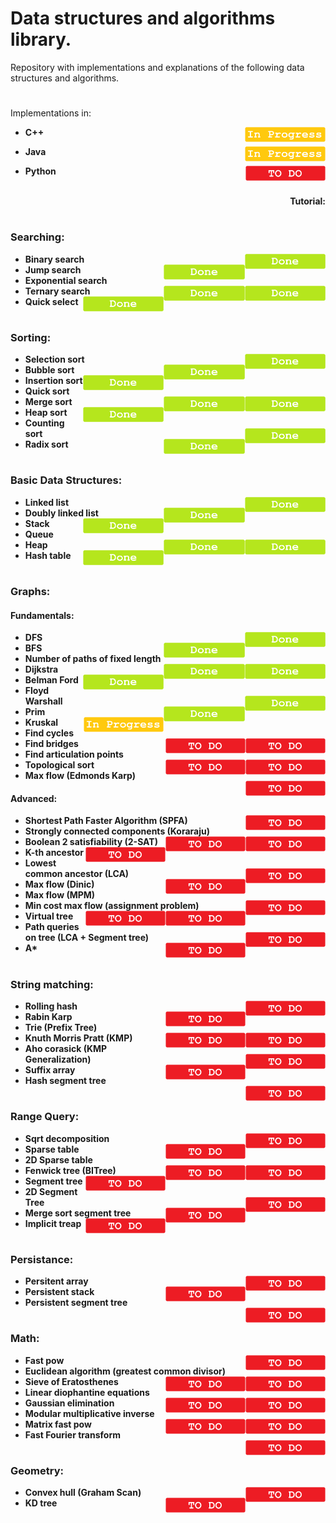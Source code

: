 # Data structures and algorithms library.

<p>
  Repository with implementations and explanations of the following data structures and algorithms.<br>
</p>

#

Implementations in:
- <p display="inline"> 
    <strong>C++</strong>
    <img height="24px" align="right" left="10px" src="https://github.com/mihail-m/CP-implementations/blob/master/resources/InProgress.png">
  </p>
- <p display="inline"> 
    <strong>Java</strong> 
    <img height="24px" align="right" src="https://github.com/mihail-m/CP-implementations/blob/master/resources/InProgress.png">
  </p>
- <p display="inline"> 
    <strong>Python<strong> 
    <img height="24px" align="right" src="https://github.com/mihail-m/CP-implementations/blob/master/resources/ToDo.png">
  </p>

<p align="right">
  <br>
  <strong>Tutorial:</strong>
</p>

#

### Searching:
  - Binary search <img height="24px" align="right" left="10px" src="https://github.com/mihail-m/CP-implementations/blob/master/resources/Done.png">
  - Jump search <img height="24px" align="right" left="10px" src="https://github.com/mihail-m/CP-implementations/blob/master/resources/Done.png">
  - Exponential search <img height="24px" align="right" left="10px" src="https://github.com/mihail-m/CP-implementations/blob/master/resources/Done.png">
  - Ternary search <img height="24px" align="right" left="10px" src="https://github.com/mihail-m/CP-implementations/blob/master/resources/Done.png">
  - Quick select <img height="24px" align="right" left="10px" src="https://github.com/mihail-m/CP-implementations/blob/master/resources/Done.png">
  
#

### Sorting:
  - Selection sort <img height="24px" align="right" left="10px" src="https://github.com/mihail-m/CP-implementations/blob/master/resources/Done.png"> 
  - Bubble sort <img height="24px" align="right" left="10px" src="https://github.com/mihail-m/CP-implementations/blob/master/resources/Done.png">
  - Insertion sort <img height="24px" align="right" left="10px" src="https://github.com/mihail-m/CP-implementations/blob/master/resources/Done.png">
  - Quick sort <img height="24px" align="right" left="10px" src="https://github.com/mihail-m/CP-implementations/blob/master/resources/Done.png">
  - Merge sort <img height="24px" align="right" left="10px" src="https://github.com/mihail-m/CP-implementations/blob/master/resources/Done.png">
  - Heap sort <img height="24px" align="right" left="10px" src="https://github.com/mihail-m/CP-implementations/blob/master/resources/Done.png">
  - Counting sort <img height="24px" align="right" left="10px" src="https://github.com/mihail-m/CP-implementations/blob/master/resources/Done.png">
  - Radix sort <img height="24px" align="right" left="10px" src="https://github.com/mihail-m/CP-implementations/blob/master/resources/Done.png">
  
#

### Basic Data Structures:
  - Linked list <img height="24px" align="right" left="10px" src="https://github.com/mihail-m/CP-implementations/blob/master/resources/Done.png">
  - Doubly linked list <img height="24px" align="right" left="10px" src="https://github.com/mihail-m/CP-implementations/blob/master/resources/Done.png">
  - Stack <img height="24px" align="right" left="10px" src="https://github.com/mihail-m/CP-implementations/blob/master/resources/Done.png">
  - Queue <img height="24px" align="right" left="10px" src="https://github.com/mihail-m/CP-implementations/blob/master/resources/Done.png">
  - Heap <img height="24px" align="right" left="10px" src="https://github.com/mihail-m/CP-implementations/blob/master/resources/Done.png">
  - Hash table <img height="24px" align="right" left="10px" src="https://github.com/mihail-m/CP-implementations/blob/master/resources/Done.png">
  
#

### Graphs:
#### Fundamentals:
  - DFS <img height="24px" align="right" left="10px" src="https://github.com/mihail-m/CP-implementations/blob/master/resources/Done.png">
  - BFS <img height="24px" align="right" left="10px" src="https://github.com/mihail-m/CP-implementations/blob/master/resources/Done.png">
  - Number of paths of fixed length <img height="24px" align="right" left="10px" src="https://github.com/mihail-m/CP-implementations/blob/master/resources/Done.png">
  - Dijkstra <img height="24px" align="right" left="10px" src="https://github.com/mihail-m/CP-implementations/blob/master/resources/Done.png">
  - Belman Ford <img height="24px" align="right" left="10px" src="https://github.com/mihail-m/CP-implementations/blob/master/resources/Done.png">
  - Floyd Warshall <img height="24px" align="right" left="10px" src="https://github.com/mihail-m/CP-implementations/blob/master/resources/Done.png">
  - Prim <img height="24px" align="right" left="10px" src="https://github.com/mihail-m/CP-implementations/blob/master/resources/Done.png">
  - Kruskal <img height="24px" align="right" left="10px" src="https://github.com/mihail-m/CP-implementations/blob/master/resources/InProgress.png">
  - Find cycles <img height="24px" align="right" left="10px" src="https://github.com/mihail-m/CP-implementations/blob/master/resources/ToDo.png">
  - Find bridges <img height="24px" align="right" left="10px" src="https://github.com/mihail-m/CP-implementations/blob/master/resources/ToDo.png"> 
  - Find articulation points <img height="24px" align="right" left="10px" src="https://github.com/mihail-m/CP-implementations/blob/master/resources/ToDo.png">
  - Topological sort <img height="24px" align="right" left="10px" src="https://github.com/mihail-m/CP-implementations/blob/master/resources/ToDo.png">
  - Max flow (Edmonds Karp) <img height="24px" align="right" left="10px" src="https://github.com/mihail-m/CP-implementations/blob/master/resources/ToDo.png">

#### Advanced:
  - Shortest Path Faster Algorithm (SPFA) <img height="24px" align="right" left="10px" src="https://github.com/mihail-m/CP-implementations/blob/master/resources/ToDo.png">
  - Strongly connected components (Koraraju) <img height="24px" align="right" left="10px" src="https://github.com/mihail-m/CP-implementations/blob/master/resources/ToDo.png">
  - Boolean 2 satisfiability (2-SAT) <img height="24px" align="right" left="10px" src="https://github.com/mihail-m/CP-implementations/blob/master/resources/ToDo.png">
  - K-th ancestor <img height="24px" align="right" left="10px" src="https://github.com/mihail-m/CP-implementations/blob/master/resources/ToDo.png">
  - Lowest common ancestor (LCA) <img height="24px" align="right" left="10px" src="https://github.com/mihail-m/CP-implementations/blob/master/resources/ToDo.png">
  - Max flow (Dinic) <img height="24px" align="right" left="10px" src="https://github.com/mihail-m/CP-implementations/blob/master/resources/ToDo.png">
  - Max flow (MPM) <img height="24px" align="right" left="10px" src="https://github.com/mihail-m/CP-implementations/blob/master/resources/ToDo.png">
  - Min cost max flow (assignment problem) <img height="24px" align="right" left="10px" src="https://github.com/mihail-m/CP-implementations/blob/master/resources/ToDo.png">
  - Virtual tree <img height="24px" align="right" left="10px" src="https://github.com/mihail-m/CP-implementations/blob/master/resources/ToDo.png">
  - Path queries on tree (LCA + Segment tree) <img height="24px" align="right" left="10px" src="https://github.com/mihail-m/CP-implementations/blob/master/resources/ToDo.png">
  - A* <img height="24px" align="right" left="10px" src="https://github.com/mihail-m/CP-implementations/blob/master/resources/ToDo.png">
  
#

### String matching:
  - Rolling hash <img height="24px" align="right" left="10px" src="https://github.com/mihail-m/CP-implementations/blob/master/resources/ToDo.png">
  - Rabin Karp <img height="24px" align="right" left="10px" src="https://github.com/mihail-m/CP-implementations/blob/master/resources/ToDo.png">
  - Trie (Prefix Tree) <img height="24px" align="right" left="10px" src="https://github.com/mihail-m/CP-implementations/blob/master/resources/ToDo.png">
  - Knuth Morris Pratt (KMP) <img height="24px" align="right" left="10px" src="https://github.com/mihail-m/CP-implementations/blob/master/resources/ToDo.png">
  - Aho corasick (KMP Generalization) <img height="24px" align="right" left="10px" src="https://github.com/mihail-m/CP-implementations/blob/master/resources/ToDo.png">
  - Suffix array <img height="24px" align="right" left="10px" src="https://github.com/mihail-m/CP-implementations/blob/master/resources/ToDo.png">
  - Hash segment tree <img height="24px" align="right" left="10px" src="https://github.com/mihail-m/CP-implementations/blob/master/resources/ToDo.png">
  
#

### Range Query:
  - Sqrt decomposition <img height="24px" align="right" left="10px" src="https://github.com/mihail-m/CP-implementations/blob/master/resources/ToDo.png">
  - Sparse table <img height="24px" align="right" left="10px" src="https://github.com/mihail-m/CP-implementations/blob/master/resources/ToDo.png">
  - 2D Sparse table <img height="24px" align="right" left="10px" src="https://github.com/mihail-m/CP-implementations/blob/master/resources/ToDo.png">
  - Fenwick tree (BITree) <img height="24px" align="right" left="10px" src="https://github.com/mihail-m/CP-implementations/blob/master/resources/ToDo.png">
  - Segment tree <img height="24px" align="right" left="10px" src="https://github.com/mihail-m/CP-implementations/blob/master/resources/ToDo.png">
  - 2D Segment Tree <img height="24px" align="right" left="10px" src="https://github.com/mihail-m/CP-implementations/blob/master/resources/ToDo.png">
  - Merge sort segment tree <img height="24px" align="right" left="10px" src="https://github.com/mihail-m/CP-implementations/blob/master/resources/ToDo.png">
  - Implicit treap <img height="24px" align="right" left="10px" src="https://github.com/mihail-m/CP-implementations/blob/master/resources/ToDo.png">
  
#

### Persistance:
  - Persitent array <img height="24px" align="right" left="10px" src="https://github.com/mihail-m/CP-implementations/blob/master/resources/ToDo.png">
  - Persistent stack <img height="24px" align="right" left="10px" src="https://github.com/mihail-m/CP-implementations/blob/master/resources/ToDo.png">
  - Persistent segment tree <img height="24px" align="right" left="10px" src="https://github.com/mihail-m/CP-implementations/blob/master/resources/ToDo.png">
  
#

### Math:
  - Fast pow <img height="24px" align="right" left="10px" src="https://github.com/mihail-m/CP-implementations/blob/master/resources/ToDo.png">
  - Euclidean algorithm (greatest common divisor) <img height="24px" align="right" left="10px" src="https://github.com/mihail-m/CP-implementations/blob/master/resources/ToDo.png">
  - Sieve of Eratosthenes <img height="24px" align="right" left="10px" src="https://github.com/mihail-m/CP-implementations/blob/master/resources/ToDo.png">
  - Linear diophantine equations <img height="24px" align="right" left="10px" src="https://github.com/mihail-m/CP-implementations/blob/master/resources/ToDo.png">
  - Gaussian elimination <img height="24px" align="right" left="10px" src="https://github.com/mihail-m/CP-implementations/blob/master/resources/ToDo.png">
  - Modular multiplicative inverse <img height="24px" align="right" left="10px" src="https://github.com/mihail-m/CP-implementations/blob/master/resources/ToDo.png">
  - Matrix fast pow <img height="24px" align="right" left="10px" src="https://github.com/mihail-m/CP-implementations/blob/master/resources/ToDo.png">
  - Fast Fourier transform <img height="24px" align="right" left="10px" src="https://github.com/mihail-m/CP-implementations/blob/master/resources/ToDo.png">
  
#

### Geometry:
  - Convex hull (Graham Scan) <img height="24px" align="right" left="10px" src="https://github.com/mihail-m/CP-implementations/blob/master/resources/ToDo.png">
  - KD tree <img height="24px" align="right" left="10px" src="https://github.com/mihail-m/CP-implementations/blob/master/resources/ToDo.png">
